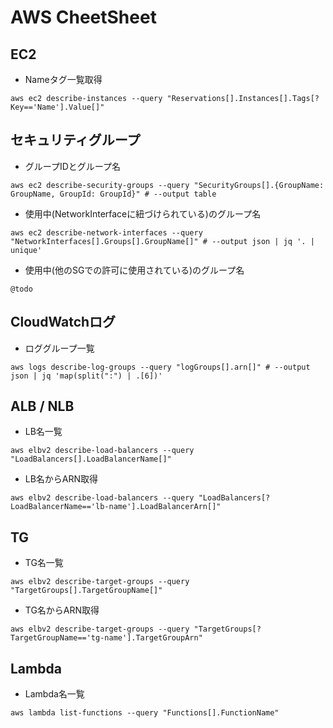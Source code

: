# AWS CheetSheet

## EC2
- Nameタグ一覧取得
```
aws ec2 describe-instances --query "Reservations[].Instances[].Tags[?Key=='Name'].Value[]"
```

## セキュリティグループ
- グループIDとグループ名
```
aws ec2 describe-security-groups --query "SecurityGroups[].{GroupName: GroupName, GroupId: GroupId}" # --output table
```
- 使用中(NetworkInterfaceに紐づけられている)のグループ名
```
aws ec2 describe-network-interfaces --query "NetworkInterfaces[].Groups[].GroupName[]" # --output json | jq '. | unique'
```
- 使用中(他のSGでの許可に使用されている)のグループ名
```
@todo
```

## CloudWatchログ
- ロググループ一覧
```
aws logs describe-log-groups --query "logGroups[].arn[]" # --output json | jq 'map(split(":") | .[6])'
```

## ALB / NLB
- LB名一覧
```
aws elbv2 describe-load-balancers --query "LoadBalancers[].LoadBalancerName[]"
```
- LB名からARN取得
```
aws elbv2 describe-load-balancers --query "LoadBalancers[?LoadBalancerName=='lb-name'].LoadBalancerArn[]"
```

## TG
- TG名一覧
```
aws elbv2 describe-target-groups --query "TargetGroups[].TargetGroupName[]"
```
- TG名からARN取得
```
aws elbv2 describe-target-groups --query "TargetGroups[?TargetGroupName=='tg-name'].TargetGroupArn"
```

## Lambda
- Lambda名一覧
```
aws lambda list-functions --query "Functions[].FunctionName"
```
